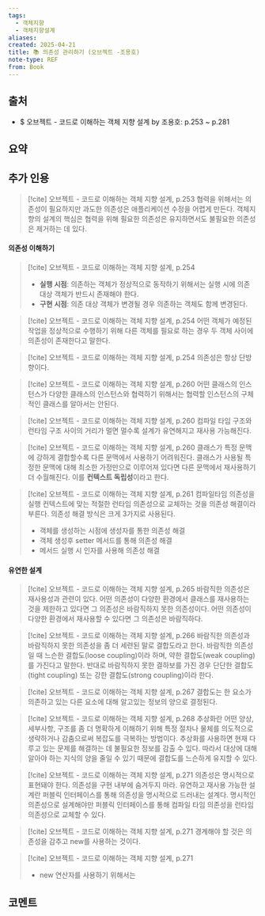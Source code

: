 ```yaml
---
tags:
  - 객체지향
  - 객체지향설계
aliases: 
created: 2025-04-21
title: 📚 의존성 관리하기 (오브젝트 -조용호)
note-type: REF
from: Book
---
```


## 출처

- $ 오브젝트 - 코드로 이해하는 객체 지향 설계 by 조용호: p.253 ~ p.281

## 요약

## 추가 인용

>[!cite] 오브젝트 - 코드로 이해하는 객체 지향 설계, p.253
>협력을 위해서는 의존성이 필요하지만 과도한 의존성은 애플리케이션 수정을 어렵게 만든다. 객체지향의 설계의 핵심은 협력을 위해 필요한 의존성은 유지하면서도 불필요한 의존성은 제거하는 데 있다.

#### 의존성 이해하기

>[!cite] 오브젝트 - 코드로 이해하는 객체 지향 설계, p.254
>- **실행 시점**: 의존하는 객체가 정상적으로 동작하기 위해서는 실행 시에 의존 대상 객체가 반드시 존재해야 한다.
>- **구현 시점**: 의존 대상 객체가 변경될 경우 의존하는 객체도 함께 변경된다.

>[!cite] 오브젝트 - 코드로 이해하는 객체 지향 설계, p.254
>어떤 객체가 예정된 작업을 정상적으로 수행하기 위해 다른 객체를 필요로 하는 경우 두 객체 사이에 의존성이 존재한다고 말한다.

>[!cite] 오브젝트 - 코드로 이해하는 객체 지향 설계, p.254
>의존성은 항상 단방향이다.

>[!cite] 오브젝트 - 코드로 이해하는 객체 지향 설계, p.260
>어떤 클래스의 인스턴스가 다양한 클래스의 인스턴스와 협력하기 위해서는 협력할 인스턴스의 구체적인 클래스를 알아서는 안된다.

>[!cite] 오브젝트 - 코드로 이해하는 객체 지향 설계, p.260
>컴파일 타임 구조와 런타임 구조 사이의 거리가 멀면 멀수록 설계가 유연해지고 재사용 가능해진다.

>[!cite] 오브젝트 - 코드로 이해하는 객체 지향 설계, p.260
>클래스가 특정 문맥에 강하게 결합할수록 다른 문맥에서 사용하기 어려워진다. 클래스가 사용될 특정한 문맥에 대해 최소한 가정만으로 이루어져 있다면 다른 문맥에서 재사용하기 더 수월해진다. 이를 **컨텍스트 독립성**이라고 한다.

>[!cite] 오브젝트 - 코드로 이해하는 객체 지향 설계, p.261
>컴파일타임 의존성을 실행 컨텍스트에 맞는 적절한 런타임 의존성으로 교체하는 것을 의존성 해결이라 부른다. 의존성 해결 방식은 크게 3가지로 사용된다.
>- 객체를 생성하는 시점에 생성자를 통한 의존성 해결
>- 객체 생성후 setter 메서드를 통해 의존성 해결
>- 메서드 실행 시 인자를 사용해 의존성 해결

#### 유연한 설계

>[!cite] 오브젝트 - 코드로 이해하는 객체 지향 설계, p.265
>바람직한 의존성은 재사용성과 관련이 있다. 어떤 의존성이 다양한 환경에서 클래스를 재사용하는 것을 제한하고 있다면 그 의존성은 바람직하지 못한 의존성이다. 어떤 의존성이 다양한 환경에서 재사용할 수 있다면 그 의존성은 바람직하다.

>[!cite] 오브젝트 - 코드로 이해하는 객체 지향 설계, p.266
>바람직한 의존성과 바람직하지 못한 의존성을 좀 더 세련된 말로 결합도라고 한다. 바람직한 의존성일 때 느슨한 결합도(loose coupling)이라 하며, 약한 결합도(weak coupling)를 가진다고 말한다. 반대로 바람직하지 못한 결하보를 가진 경우 단단한 결합도(tight coupling) 또는 강한 결합도(strong coupling)이라 한다.

>[!cite] 오브젝트 - 코드로 이해하는 객체 지향 설계, p.267
>결합도는 한 요소가 의존하고 있는 다른 요소에 대해 알고있는 정보의 양으로 결정된다.

>[!cite] 오브젝트 - 코드로 이해하는 객체 지향 설계, p.268
>추상화란 어떤 양상, 세부사항, 구조를 좀 더 명확하게 이해하기 위해 특정 절차나 물체를 의도적으로 생략하거나 감춤으로써 복잡도를 극복하는 방법이다. 추상화를 사용하면 현재 다루고 있는 문제를 해결하는 데 불필요한 정보를 감출 수 있다. 따라서 대상에 대해 알아야 하는 지식의 양을 줄일 수 있기 때문에 결합도를 느슨하게 유지할 수 있다.

>[!cite] 오브젝트 - 코드로 이해하는 객체 지향 설계, p.271
>의존성은 명시적으로 표현돼야 한다. 의존성을 구현 내부에 숨겨두지 마라. 유연하고 재사용 가능한 설계란 퍼블릭 인터페이스를 통해 의존성을 명시적으로 드러내는 설계다. 명시적인 의존성으로 설계해야만 퍼블릭 인터페이스를 통해 컴파일 타임 의존성을 런타임 의존성으로 교체할 수 있다.

>[!cite] 오브젝트 - 코드로 이해하는 객체 지향 설계, p.271
>경계해야 할 것은 의존성을 감추고 new를 사용하는 것이다.

>[!cite] 오브젝트 - 코드로 이해하는 객체 지향 설계, p.271
>- new 연산자를 사용하기 위해서는 

## 코멘트